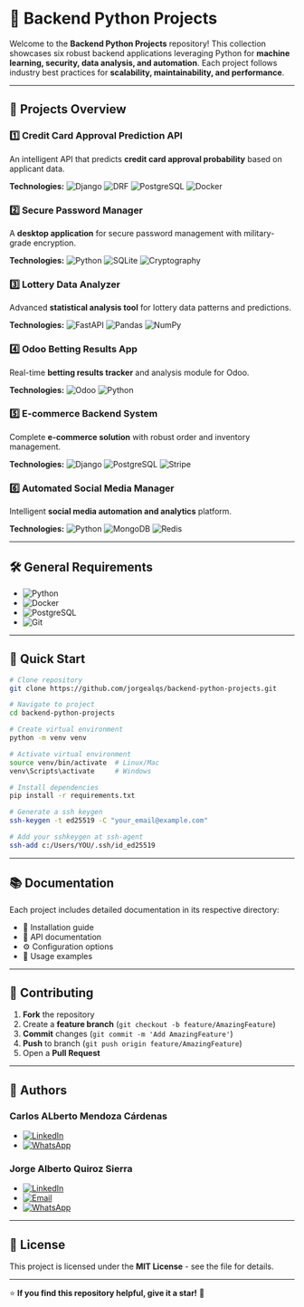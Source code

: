 # 🚀 Backend Python Projects

Welcome to the **Backend Python Projects** repository! This collection showcases six robust backend applications leveraging Python for **machine learning, security, data analysis, and automation**. Each project follows industry best practices for **scalability, maintainability, and performance**.

---

## 📌 Projects Overview

### 1️⃣ Credit Card Approval Prediction API

An intelligent API that predicts **credit card approval probability** based on applicant data.

**Technologies:**
![Django](https://img.shields.io/badge/Django-092E20?style=for-the-badge&logo=django&logoColor=white) ![DRF](https://img.shields.io/badge/DRF-red?style=for-the-badge) ![PostgreSQL](https://img.shields.io/badge/PostgreSQL-316192?style=for-the-badge&logo=postgresql&logoColor=white) ![Docker](https://img.shields.io/badge/Docker-2496ED?style=for-the-badge&logo=docker&logoColor=white)

### 2️⃣ Secure Password Manager

A **desktop application** for secure password management with military-grade encryption.

**Technologies:**
![Python](https://img.shields.io/badge/Python-3776AB?style=for-the-badge&logo=python&logoColor=white) ![SQLite](https://img.shields.io/badge/SQLite-003B57?style=for-the-badge&logo=sqlite&logoColor=white) ![Cryptography](https://img.shields.io/badge/Cryptography-FF8C00?style=for-the-badge)

### 3️⃣ Lottery Data Analyzer

Advanced **statistical analysis tool** for lottery data patterns and predictions.

**Technologies:**
![FastAPI](https://img.shields.io/badge/FastAPI-009688?style=for-the-badge&logo=fastapi&logoColor=white) ![Pandas](https://img.shields.io/badge/Pandas-150458?style=for-the-badge&logo=pandas&logoColor=white) ![NumPy](https://img.shields.io/badge/NumPy-013243?style=for-the-badge&logo=numpy&logoColor=white)

### 4️⃣ Odoo Betting Results App

Real-time **betting results tracker** and analysis module for Odoo.

**Technologies:**
![Odoo](https://img.shields.io/badge/Odoo-512DA8?style=for-the-badge&logo=odoo&logoColor=white) ![Python](https://img.shields.io/badge/Python-3776AB?style=for-the-badge&logo=python&logoColor=white)

### 5️⃣ E-commerce Backend System

Complete **e-commerce solution** with robust order and inventory management.

**Technologies:**
![Django](https://img.shields.io/badge/Django-092E20?style=for-the-badge&logo=django&logoColor=white) ![PostgreSQL](https://img.shields.io/badge/PostgreSQL-316192?style=for-the-badge&logo=postgresql&logoColor=white) ![Stripe](https://img.shields.io/badge/Stripe-008CDD?style=for-the-badge&logo=stripe&logoColor=white)

### 6️⃣ Automated Social Media Manager

Intelligent **social media automation and analytics** platform.

**Technologies:**
![Python](https://img.shields.io/badge/Python-3776AB?style=for-the-badge&logo=python&logoColor=white) ![MongoDB](https://img.shields.io/badge/MongoDB-47A248?style=for-the-badge&logo=mongodb&logoColor=white) ![Redis](https://img.shields.io/badge/Redis-DC382D?style=for-the-badge&logo=redis&logoColor=white)

---

## 🛠️ General Requirements

- ![Python](https://img.shields.io/badge/Python-3.11+-3776AB?style=for-the-badge&logo=python&logoColor=white)
- ![Docker](https://img.shields.io/badge/Docker-2496ED?style=for-the-badge&logo=docker&logoColor=white)
- ![PostgreSQL](https://img.shields.io/badge/PostgreSQL-316192?style=for-the-badge&logo=postgresql&logoColor=white)
- ![Git](https://img.shields.io/badge/Git-F05032?style=for-the-badge&logo=git&logoColor=white)

---

## 🚀 Quick Start

```bash
# Clone repository
git clone https://github.com/jorgealqs/backend-python-projects.git

# Navigate to project
cd backend-python-projects

# Create virtual environment
python -m venv venv

# Activate virtual environment
source venv/bin/activate  # Linux/Mac
venv\Scripts\activate     # Windows

# Install dependencies
pip install -r requirements.txt

# Generate a ssh keygen
ssh-keygen -t ed25519 -C "your_email@example.com"

# Add your sshkeygen at ssh-agent
ssh-add c:/Users/YOU/.ssh/id_ed25519
```

---

## 📚 Documentation

Each project includes detailed documentation in its respective directory:

- 📂 Installation guide
- 📖 API documentation
- ⚙️ Configuration options
- 📝 Usage examples

---

## 🤝 Contributing

1. **Fork** the repository
2. Create a **feature branch** (`git checkout -b feature/AmazingFeature`)
3. **Commit** changes (`git commit -m 'Add AmazingFeature'`)
4. **Push** to branch (`git push origin feature/AmazingFeature`)
5. Open a **Pull Request**

---

## 👥 Authors

### **Carlos ALberto Mendoza Cárdenas**

- [![LinkedIn](https://img.shields.io/badge/LinkedIn-0A66C2?style=for-the-badge&logo=linkedin&logoColor=white)](https:www.linkedin.com/in/carlosalbertomc)
- [![WhatsApp](https://img.shields.io/badge/WhatsApp-25D366?style=for-the-badge&logo=whatsapp&logoColor=white)](https://wa.me/526633312280?text=Hello%20Carlos,%20I'm%20interested%20in%20talking%20with%20you)

### **Jorge Alberto Quiroz Sierra**

- [![LinkedIn](https://img.shields.io/badge/LinkedIn-0A66C2?style=for-the-badge&logo=linkedin&logoColor=white)](https://www.linkedin.com/in/jorgealqs/)
- [![Email](https://img.shields.io/badge/Email-D14836?style=for-the-badge&logo=gmail&logoColor=white)](mailto:joralquisi@hotmail.com)
- [![WhatsApp](https://img.shields.io/badge/WhatsApp-25D366?style=for-the-badge&logo=whatsapp&logoColor=white)](https://wa.me/573193662738?text=Hello%20Jorge,%20I'm%20interested%20in%20talking%20with%20you)

---

## 📝 License

This project is licensed under the **MIT License** - see the file for details.

---

⭐ **If you find this repository helpful, give it a star!** 🚀
